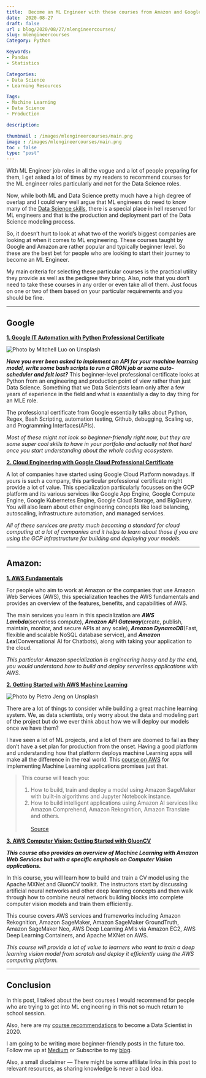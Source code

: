 ```yaml
---
title:  Become an ML Engineer with these courses from Amazon and Google
date:  2020-08-27
draft: false
url : blog/2020/08/27/mlengineercourses/
slug: mlengineercourses
Category: Python

Keywords:
- Pandas
- Statistics

Categories:
- Data Science
- Learning Resources

Tags:
- Machine Learning
- Data Science
- Production

description:

thumbnail : /images/mlengineercourses/main.png
image : /images/mlengineercourses/main.png
toc : false
type: "post"
---
```




With ML Engineer job roles in all the vogue and a lot of people preparing for them, I get asked a lot of times by my readers to recommend courses for the ML engineer roles particularly and not for the Data Science roles.

Now, while both ML and Data Science pretty much have a high degree of overlap and I could very well argue that ML engineers do need to know many of the [Data Science skills](https://towardsdatascience.com/top-10-resources-to-become-a-data-scientist-in-2020-99a315194701?source=---------2------------------), there is a special place in hell reserved for ML engineers and that is the production and deployment part of the Data Science modeling process.

So, it doesn’t hurt to look at what two of the world’s biggest companies are looking at when it comes to ML engineering. These courses taught by Google and Amazon are rather popular and typically beginner level. So these are the best bet for people who are looking to start their journey to become an ML Engineer.

My main criteria for selecting these particular courses is the practical utility they provide as well as the pedigree they bring. Also, note that you don’t need to take these courses in any order or even take all of them. Just focus on one or two of them based on your particular requirements and you should be fine.

---
## Google

**[1. Google IT Automation with Python Professional Certificate](https://www.coursera.org/professional-certificates/google-it-automation?ranMID=40328&ranEAID=lVarvwc5BD0&ranSiteID=lVarvwc5BD0-oKuODr04YWNc5gCSbsYjjg&siteID=lVarvwc5BD0-oKuODr04YWNc5gCSbsYjjg&utm_content=10&utm_medium=partners&utm_source=linkshare&utm_campaign=lVarvwc5BD0)**

![Photo by [Mitchell Luo](https://unsplash.com/@mitchel3uo?utm_source=medium&utm_medium=referral) on [Unsplash](https://unsplash.com?utm_source=medium&utm_medium=referral)](/images/mlengineercourses/0.png)

***Have you ever been asked to implement an API for your machine learning model, write some bash scripts to run a CRON job or some auto-scheduler and felt lost?*** This beginner-level professional certificate looks at Python from an engineering and production point of view rather than just Data Science. Something that we Data Scientists learn only after a few years of experience in the field and what is essentially a day to day thing for an MLE role.

The professional certificate from Google essentially talks about Python, Regex, Bash Scripting, automation testing, Github, debugging, Scaling up, and Programming Interfaces(APIs).

*Most of these might not look so beginner-friendly right now, but they are some super cool skills to have in your portfolio and actually not that hard once you start understanding about the whole coding ecosystem.*

**[2. Cloud Engineering with Google Cloud Professional Certificate](https://click.linksynergy.com/link?id=lVarvwc5BD0&offerid=759505.14939696062&type=2&murl=https%3A%2F%2Fwww.coursera.org%2Fspecializations%2Fcloud-engineering-gcp)**

A lot of companies have started using Google Cloud Platform nowadays. If yours is such a company, this particular professional certificate might provide a lot of value. This specialization particularly focusses on the GCP platform and its various services like Google App Engine, Google Compute Engine, Google Kubernetes Engine, Google Cloud Storage, and BigQuery. You will also learn about other engineering concepts like load balancing, autoscaling, infrastructure automation, and managed services.

*All of these services are pretty much becoming a standard for cloud computing at a lot of companies and it helps to learn about those if you are using the GCP infrastructure for building and deploying your models.*

---
## Amazon:

**[1. AWS Fundamentals](https://www.coursera.org/specializations/aws-fundamentals?ranMID=40328&ranEAID=lVarvwc5BD0&ranSiteID=lVarvwc5BD0-VPyxwnKqzURK.dxLwxNbPg&siteID=lVarvwc5BD0-VPyxwnKqzURK.dxLwxNbPg&utm_content=2&utm_medium=partners&utm_source=linkshare&utm_campaign=lVarvwc5BD0)**

For people who aim to work at Amazon or the companies that use Amazon Web Services (AWS), this specialization teaches the AWS fundamentals and provides an overview of the features, benefits, and capabilities of AWS.

The main services you learn in this specialization are ***AWS Lambda***(serverless compute), ***Amazon API Gateway***(create, publish, maintain, monitor, and secure APIs at any scale), ***Amazon DynamoDB***(Fast, flexible and scalable NoSQL database service), and ***Amazon Lex***(Conversational AI for Chatbots), along with taking your application to the cloud.

*This particular Amazon specialization is engineering heavy and by the end, you would understand how to build and deploy serverless applications with AWS.*

**[2. Getting Started with AWS Machine Learning](https://www.coursera.org/learn/aws-machine-learning?ranMID=40328&ranEAID=lVarvwc5BD0&ranSiteID=lVarvwc5BD0-qmCcak47PtFuYsmuRVdvjw&siteID=lVarvwc5BD0-qmCcak47PtFuYsmuRVdvjw&utm_content=2&utm_medium=partners&utm_source=linkshare&utm_campaign=lVarvwc5BD0)**

![Photo by [Pietro Jeng](https://unsplash.com/@pietrozj?utm_source=medium&utm_medium=referral) on [Unsplash](https://unsplash.com?utm_source=medium&utm_medium=referral)](/images/mlengineercourses/1.png)

There are a lot of things to consider while building a great machine learning system. We, as data scientists, only worry about the data and modeling part of the project but do we ever think about how we will deploy our models once we have them?

I have seen a lot of ML projects, and a lot of them are doomed to fail as they don’t have a set plan for production from the onset. Having a good platform and understanding how that platform deploys machine Learning apps will make all the difference in the real world. This [course on AWS](https://click.linksynergy.com/link?id=lVarvwc5BD0&offerid=467035.14884356434&type=2&murl=https%3A%2F%2Fwww.coursera.org%2Flearn%2Faws-machine-learning) for implementing Machine Learning applications promises just that.

> This course will teach you:<br>
>	1. How to build, train and deploy a model using Amazon SageMaker with built-in algorithms and Jupyter Notebook instance.<br>
> 2. How to build intelligent applications using Amazon AI services like Amazon Comprehend, Amazon Rekognition, Amazon Translate and others.<br><br>
> [Source](https://www.coursera.org/learn/aws-machine-learning?ranMID=40328&ranEAID=lVarvwc5BD0&ranSiteID=lVarvwc5BD0-qmCcak47PtFuYsmuRVdvjw&siteID=lVarvwc5BD0-qmCcak47PtFuYsmuRVdvjw&utm_content=2&utm_medium=partners&utm_source=linkshare&utm_campaign=lVarvwc5BD0)

**[3. AWS Computer Vision: Getting Started with GluonCV](https://www.coursera.org/learn/aws-computer-vision-gluoncv?ranMID=40328&ranEAID=lVarvwc5BD0&ranSiteID=lVarvwc5BD0-hknTBoRF1rKlj.l5AYMmJA&siteID=lVarvwc5BD0-hknTBoRF1rKlj.l5AYMmJA&utm_content=2&utm_medium=partners&utm_source=linkshare&utm_campaign=lVarvwc5BD0)**

***This course also provides an overview of Machine Learning with Amazon Web Services but with a specific emphasis on Computer Vision applications.***

In this course, you will learn how to build and train a CV model using the Apache MXNet and GluonCV toolkit. The instructors start by discussing artificial neural networks and other deep learning concepts and then walk through how to combine neural network building blocks into complete computer vision models and train them efficiently.

This course covers AWS services and frameworks including Amazon Rekognition, Amazon SageMaker, Amazon SageMaker GroundTruth, Amazon SageMaker Neo, AWS Deep Learning AMIs via Amazon EC2, AWS Deep Learning Containers, and Apache MXNet on AWS.

*This course will provide a lot of value to learners who want to train a deep learning vision model from scratch and deploy it efficiently using the AWS computing platform.*

---
## Conclusion

In this post, I talked about the best courses I would recommend for people who are trying to get into ML engineering in this not so much return to school session.

Also, here are my [course recommendations](https://towardsdatascience.com/top-10-resources-to-become-a-data-scientist-in-2020-99a315194701?source=---------2------------------) to become a Data Scientist in 2020.

I am going to be writing more beginner-friendly posts in the future too. Follow me up at [Medium](https://mlwhiz.medium.com/) or Subscribe to my [blog](https://mlwhiz.ck.page/a9b8bda70c).

Also, a small disclaimer — There might be some affiliate links in this post to relevant resources, as sharing knowledge is never a bad idea.
